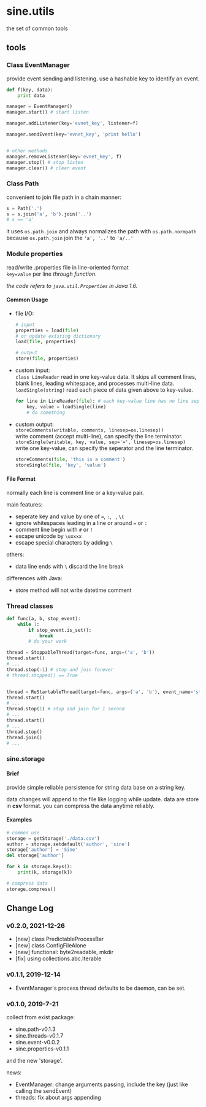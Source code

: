 # sine.utils

the set of common tools

## tools

### Class EventManager

provide event sending and listening.
use a hashable key to identify an event.

```python
def f(key, data):
    print data

manager = EventManager()
manager.start() # start listen

manager.addListener(key='evnet_key', listener=f)

manager.sendEvent(key='evnet_key', 'print hello')


# other methods
manager.removeListener(key='evnet_key', f)
manager.stop() # stop listen
manager.clear() # clear event
```

### Class Path

convenient to join file path in a chain manner:

```python
s = Path('.')
s = s.join('a', 'b').join('..')
# s == 'a'
```

it uses `os.path.join` and always normalizes the path with `os.path.normpath`  
because `os.path.join` join the `'a', '..'` to `'a/..'`

### Module properties

read/write .properties file in line-oriented format  
`key=value` per line *through function*.

*the code refers to `java.util.Properties` in Java 1.6.*

#### Common Usage

* file I/O:

    ```python
    # input
    properties = load(file)
    # or update existing dictionary
    load(file, properties)

    # output
    store(file, properties)
    ```

* custom input:  
    `class LineReader` read in one key-value data. It skips all comment lines,  
    blank lines, leading whitespace, and processes multi-line data.  
    `loadSingle(string)` read each piece of data given above to key-value.  

    ```python
    for line in LineReader(file): # each key-value line has no line seperator
        key, value = loadSingle(line)
        # do something
    ```

* custom output:  
    `storeComments(writable, comments, linesep=os.linesep))`  
    write comment (accept multi-line), can specify the line terminator.  
    `storeSingle(writable, key, value, sep='=', linesep=os.linesep)`  
    write one key-value, can specify the seperator and the line terminator.  

    ```python
    storeComments(file, 'this is a comment')
    storeSingle(file, 'key', 'value')
    ```

#### File Format

normally each line is comment line or a key-value pair.

main features:

* seperate key and value by one of `=`, `:`, ` `, `\t`
* ignore whitespaces leading in a line or around `=` or `:`
* comment line begin with `#` or `!`
* escape unicode by `\uxxxx`
* escape special characters by adding `\`

others:

* data line ends with `\` discard the line break

differences with Java:

* store method will not write datetime comment

### Thread classes

```python
def func(a, b, stop_event):
    while 1:
        if stop_event.is_set():
            break
        # do your work

thread = StoppableThread(target=func, args=('a', 'b'))
thread.start()
# ...
thread.stop(-1) # stop and join forever
# thread.stopped() == True


thread = ReStartableThread(target=func, args=('a', 'b'), event_name='stop_event') # can specify the parameter's name
thread.start()
# ...
thread.stop(1) # stop and join for 1 second
# ...
thread.start()
# ...
thread.stop()
thread.join()
# ...
```

### sine.storage

#### Brief

provide simple reliable persistence for string data base on a string key.

data changes will append to the file like logging while update.
data are store in **csv** format.
you can compress the data anytime reliably.

#### Examples

```python
# common use
storage = getStorage('./data.csv')
author = storage.setdefault('author', 'sine')
storage['author'] = 'Sine'
del storage['author']

for k in storage.keys():
    print(k, storage[k])

# compress data
storage.compress()
```

## Change Log

### v0.2.0, 2021-12-26

* [new] class PredictableProcessBar
* [new] class ConfigFileAlone
* [new] functional: byte2readable, mkdir
* [fix] using collections.abc.Iterable

### v0.1.1, 2019-12-14

* EventManager's process thread defaults to be daemon, can be set.

### v0.1.0, 2019-7-21

collect from exist package:

* sine.path-v0.1.3
* sine.threads-v0.1.7
* sine.event-v0.0.2
* sine.properties-v0.1.1

and the new 'storage'.

news:

* EventManager: change arguments passing, include the key (just like calling the sendEvent)
* threads: fix about args appending
